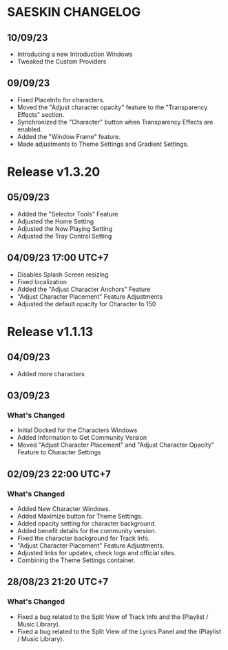 # SAESKIN CHANGELOG
## 10/09/23
- Introducing a new Introduction Windows
- Tweaked the Custom Providers

## 09/09/23
- Fixed PlaceInfo for characters.
- Moved the "Adjust character opacity" feature to the "Transparency Effects" section.
- Synchronized the "Character" button when Transparency Effects are enabled.
- Added the "Window Frame" feature.
- Made adjustments to Theme Settings and Gradient Settings.

# Release v1.3.20
## 05/09/23
- Added the "Selector Tools" Feature
- Adjusted the Home Setting
- Adjusted the Now Playing Setting
- Adjusted the Tray Control Setting

## 04/09/23 17:00 UTC+7
- Disables Splash Screen resizing
- Fixed localization
- Added the "Adjust Character Anchors" Feature
- "Adjust Character Placement" Feature Adjustments
- Adjusted the default opacity for Character to 150

# Release v1.1.13
## 04/09/23
- Added more characters

## 03/09/23
### What's Changed
- Initial Docked for the Characters Windows
- Added Information to Get Community Version
- Moved "Adjust Character Placement" and "Adjust Character Opacity" Feature to Character Settings

## 02/09/23 22:00 UTC+7
### What's Changed
- Added New Character Windows.
- Added Maximize button for Theme Settings.
- Added opacity setting for character background. 
- Added benefit details for the community version.
- Fixed the character background for Track Info.
- "Adjust Character Placement" Feature Adjustments.
- Adjusted links for updates, check logs and official sites.
- Combining the Theme Settings container.
  
## 28/08/23 21:20 UTC+7
### What's Changed
- Fixed a bug related to the Split View of Track Info and the (Playlist / Music Library).
- Fixed a bug related to the Split View of the Lyrics Panel and the (Playlist / Music Library).
